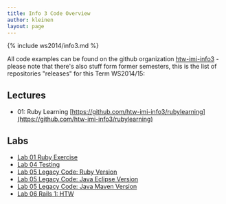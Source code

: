 ```yaml
---
title: Info 3 Code Overview
author: kleinen
layout: page
---
```

{% include ws2014/info3.md %}

All code examples can be found on the github organization [htw-imi-info3](https://github.com/htw-imi-info3) - please note that there's also stuff form former semesters, this is the list of repositories "releases" for this Term WS2014/15:

## Lectures
* 01: Ruby Learning [https://github.com/htw-imi-info3/rubylearning](https://github.com/htw-imi-info3/rubylearning)

## Labs
* [Lab 01 Ruby Exercise](https://github.com/htw-imi-info3/lab-01-ruby-exercise)
* [Lab 04 Testing](https://github.com/htw-imi-info3/lab-04-testing)
* [Lab 05 Legacy Code: Ruby Version](https://github.com/htw-imi-info3/lab-05-ruby-gilded-rose-kata)
* [Lab 05 Legacy Code: Java Eclipse Version](https://github.com/htw-imi-info3/lab-05-JavaEclipseGildedRose)
* [Lab 05 Legacy Code: Java Maven Version](https://github.com/htw-imi-info3/lab-05-JavaMavenGildedRose)
* [Lab 06 Rails 1: HTW](https://github.com/htw-imi-info3/lab-06-railsapp-HTW)